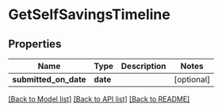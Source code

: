 # GetSelfSavingsTimeline

## Properties
Name | Type | Description | Notes
------------ | ------------- | ------------- | -------------
**submitted_on_date** | **date** |  | [optional] 

[[Back to Model list]](../README.md#documentation-for-models) [[Back to API list]](../README.md#documentation-for-api-endpoints) [[Back to README]](../README.md)

